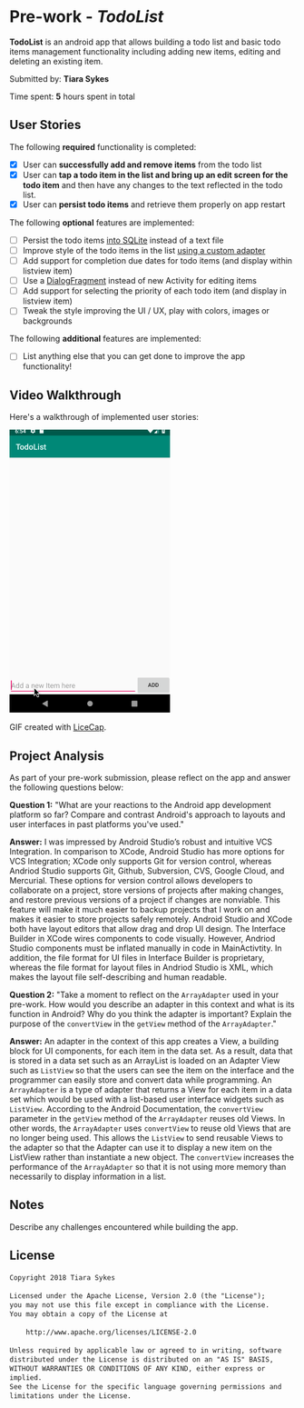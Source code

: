 # Pre-work - *TodoList*

**TodoList** is an android app that allows building a todo list and basic todo items management functionality including adding new items, editing and deleting an existing item.

Submitted by: **Tiara Sykes**

Time spent: **5** hours spent in total

## User Stories

The following **required** functionality is completed:

* [x] User can **successfully add and remove items** from the todo list
* [x] User can **tap a todo item in the list and bring up an edit screen for the todo item** and then have any changes to the text reflected in the todo list.
* [x] User can **persist todo items** and retrieve them properly on app restart

The following **optional** features are implemented:

* [ ] Persist the todo items [into SQLite](http://guides.codepath.com/android/Persisting-Data-to-the-Device#sqlite) instead of a text file
* [ ] Improve style of the todo items in the list [using a custom adapter](http://guides.codepath.com/android/Using-an-ArrayAdapter-with-ListView)
* [ ] Add support for completion due dates for todo items (and display within listview item)
* [ ] Use a [DialogFragment](http://guides.codepath.com/android/Using-DialogFragment) instead of new Activity for editing items
* [ ] Add support for selecting the priority of each todo item (and display in listview item)
* [ ] Tweak the style improving the UI / UX, play with colors, images or backgrounds

The following **additional** features are implemented:

* [ ] List anything else that you can get done to improve the app functionality!

## Video Walkthrough

Here's a walkthrough of implemented user stories:

<img src='walkthrough.gif' title='Video Walkthrough' width='' alt='Video Walkthrough' />

GIF created with [LiceCap](http://www.cockos.com/licecap/).

## Project Analysis

As part of your pre-work submission, please reflect on the app and answer the following questions below:

**Question 1:** "What are your reactions to the Android app development platform so far? Compare and contrast Android's approach to layouts and user interfaces in past platforms you've used."

**Answer:** I was impressed by Android Studio’s robust and intuitive VCS Integration. In comparison to XCode, Android Studio has more options for VCS Integration; XCode only supports Git for version control, whereas Andriod Studio supports Git, Github, Subversion, CVS, Google Cloud, and Mercurial. These options for version control allows developers to collaborate on a project, store versions of projects after making changes, and restore previous versions of a project if changes are nonviable. This feature will make it much easier to backup projects that I work on and makes it easier to store projects safely remotely. 
Android Studio and XCode both have layout editors that allow drag and drop UI design. The Interface Builder in XCode wires components to code visually. However, Andriod Studio components must be inflated manually in code in MainActivtity. In addition, the file format for UI files in Interface Builder is proprietary, whereas the file format for layout files in Andriod Studio is XML, which makes the layout file self-describing and human readable.

**Question 2:** "Take a moment to reflect on the `ArrayAdapter` used in your pre-work. How would you describe an adapter in this context and what is its function in Android? Why do you think the adapter is important? Explain the purpose of the `convertView` in the `getView` method of the `ArrayAdapter`."

**Answer:** An adapter in the context of this app creates a View, a building block for UI components, for each item in the data set. As a result, data that is stored in a data set such as an ArrayList is loaded on an Adapter View such as `ListView` so that the users can see the item on the interface and the programmer can easily store and convert data while programming. An `ArrayAdapter` is a type of adapter that returns a View for each item in a data set which would be used with a list-based user interface widgets such as `ListView`. According to the Android Documentation, the `convertView` parameter in the `getView` method of the `ArrayAdapter` reuses old Views. In other words, the `ArrayAdapter` uses `convertView` to reuse old Views that are no longer being used. This allows the `ListView` to send reusable Views to the adapter so that the Adapter can use it to display a new item on the ListView rather than instantiate a new object. The `convertView` increases the performance of the `ArrayAdapter` so that it is not using more memory than necessarily to display information in a list. 
 

## Notes

Describe any challenges encountered while building the app.

## License

    Copyright 2018 Tiara Sykes

    Licensed under the Apache License, Version 2.0 (the "License");
    you may not use this file except in compliance with the License.
    You may obtain a copy of the License at

        http://www.apache.org/licenses/LICENSE-2.0

    Unless required by applicable law or agreed to in writing, software
    distributed under the License is distributed on an "AS IS" BASIS,
    WITHOUT WARRANTIES OR CONDITIONS OF ANY KIND, either express or implied.
    See the License for the specific language governing permissions and
    limitations under the License.
